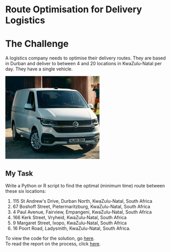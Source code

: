 # Route Optimisation for Delivery Logistics

# The Challenge

A logistics company needs to optimise their delivery routes.
They are based in Durban and deliver to between 4 and 20 locations in KwaZulu-Natal per day.
They have a single vehicle.

![(Source: <https://www.motortrend.com/cars/ram/promaster/2017/>)](transporter-panel-van-2.png)

## My Task

Write a Python or R script to find the optimal (minimum time) route between these six locations:

1. 115 St Andrew's Drive, Durban North, KwaZulu-Natal, South Africa  
2. 67 Boshoff Street, Pietermaritzburg, KwaZulu-Natal, South Africa  
3. 4 Paul Avenue, Fairview, Empangeni, KwaZulu-Natal, South Africa  
4. 166 Kerk Street, Vryheid, KwaZulu-Natal, South Africa  
5. 9 Margaret Street, Ixopo, KwaZulu-Natal, South Africa 
6. 16 Poort Road, Ladysmith, KwaZulu-Natal, South Africa.

To view the code for the solution, go [here](optimal_delivery_route.R).  
To read the report on the process, click [here](report.html).  
